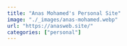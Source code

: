 ```yaml
---
title: "Anas Mohamed's Personal Site"
image: "./_images/anas-mohamed.webp"
url: "https://anasweb.site/"
categories: ["personal"]
---
```

